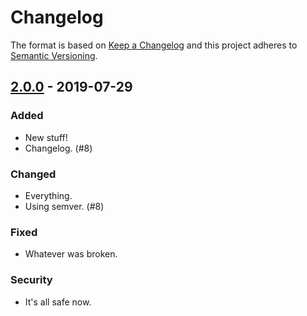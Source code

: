 # Changelog
The format is based on [Keep a Changelog](http://keepachangelog.com/) and this project adheres to [Semantic Versioning](http://semver.org/).

## [2.0.0] - 2019-07-29
### Added
- New stuff!
- Changelog. (#8)
### Changed
- Everything.
- Using semver. (#8)
### Fixed
- Whatever was broken.
### Security
- It's all safe now.

[2.0.0]: https://github.com/php-telegram-bot/core/compare/v1.1...2.0.0
